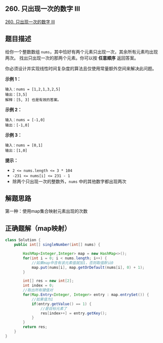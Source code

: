 ## 260. 只出现一次的数字 III

[260. 只出现一次的数字 III](https://leetcode.cn/problems/single-number-iii/)



## 题目描述

给你一个整数数组 `nums`，其中恰好有两个元素只出现一次，其余所有元素均出现两次。 找出只出现一次的那两个元素。你可以按 **任意顺序** 返回答案。

你必须设计并实现线性时间复杂度的算法且仅使用常量额外空间来解决此问题。

 

**示例 1：**

```
输入：nums = [1,2,1,3,2,5]
输出：[3,5]
解释：[5, 3] 也是有效的答案。
```

**示例 2：**

```
输入：nums = [-1,0]
输出：[-1,0]
```

**示例 3：**

```
输入：nums = [0,1]
输出：[1,0]
```

 

**提示：**

- `2 <= nums.length <= 3 * 104`
- `-231 <= nums[i] <= 231 - 1`
- 除两个只出现一次的整数外，`nums` 中的其他数字都出现两次







## 解题思路

第一种：使用map集合映射元素出现的次数





## 正确题解（map映射）



````java
class Solution {
    public int[] singleNumber(int[] nums) {

        HashMap<Integer,Integer> map = new HashMap<>();
        for(int i = 0; i < nums.length; i++) {
            //如果map中含有该元素值就加1，否则取值默认0
            map.put(nums[i], map.getOrDefault(nums[i], 0) + 1);
        }

        int[] res = new int[2];
        int index = 0;
        //取出所有键值对
        for(Map.Entry<Integer, Integer> entry : map.entrySet()) {
            //如果值为1
            if(entry.getValue() == 1) {
                //是目标元素了
                res[index++] = entry.getKey();
            }
        }
        return res;
    }
}
````

